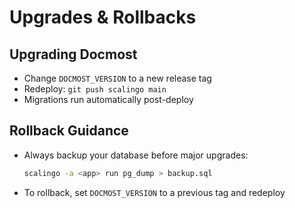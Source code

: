 # Upgrades & Rollbacks

## Upgrading Docmost
- Change `DOCMOST_VERSION` to a new release tag
- Redeploy: `git push scalingo main`
- Migrations run automatically post-deploy

## Rollback Guidance
- Always backup your database before major upgrades:
  ```sh
  scalingo -a <app> run pg_dump > backup.sql
  ```
- To rollback, set `DOCMOST_VERSION` to a previous tag and redeploy
